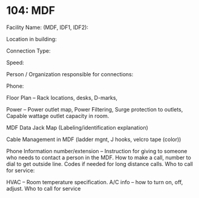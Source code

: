 # 104: MDF

Facility Name: (MDF, IDF1, IDF2):

Location in building:

Connection Type:

Speed:

Person / Organization responsible for connections:

Phone:

Floor Plan – Rack locations, desks, D-marks,

Power – Power outlet map, Power Filtering, Surge protection to outlets, Capable wattage outlet capacity in room.

MDF Data Jack Map (Labeling/identification explanation)

Cable Management in MDF (ladder mgnt, J hooks, velcro tape (color))

Phone Information number/extension – Instruction for giving to someone who needs to contact a person in the MDF. How to make a call, number to dial to get outside line. Codes if needed for long distance calls. Who to call for service:

HVAC – Room temperature specification. A/C info – how to turn on, off, adjust. Who to call for service
